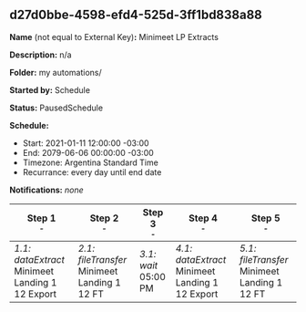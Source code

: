 ## d27d0bbe-4598-efd4-525d-3ff1bd838a88

**Name** (not equal to External Key)**:** Minimeet LP Extracts

**Description:** n/a

**Folder:** my automations/

**Started by:** Schedule

**Status:** PausedSchedule

**Schedule:**

* Start: 2021-01-11 12:00:00 -03:00
* End: 2079-06-06 00:00:00 -03:00
* Timezone: Argentina Standard Time
* Recurrance: every day until end date

**Notifications:** _none_


| Step 1<br>_<small>-</small>_ | Step 2<br>_<small>-</small>_ | Step 3<br>_<small>-</small>_ | Step 4<br>_<small>-</small>_ | Step 5<br>_<small>-</small>_ |
| --- | --- | --- | --- | --- |
| _1.1: dataExtract_<br>Minimeet Landing 1 12 Export | _2.1: fileTransfer_<br>Minimeet Landing 1 12 FT | _3.1: wait_<br>05:00 PM | _4.1: dataExtract_<br>Minimeet Landing 1 12 Export | _5.1: fileTransfer_<br>Minimeet Landing 1 12 FT |
